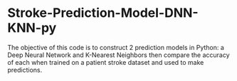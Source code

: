 # Stroke-Prediction-Model-DNN-KNN-py

The objective of this code is to construct 2 prediction models in Python: a Deep Neural Network and K-Nearest Neighbors then compare the accuracy of each when trained on a patient stroke dataset and used to make predictions.
